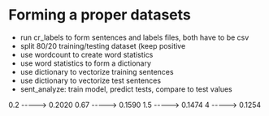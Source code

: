 # Forming a proper datasets 
- run cr_labels to form sentences and labels files, both have to be csv
- split 80/20 training/testing dataset (keep positive 
- use wordcount to create word statistics
- use word statistics to form a dictionary
- use dictionary to vectorize training sentences
- use dictionary to vectorize test sentences
- sent_analyze: train model, predict tests, compare to test values

0.2     -----> 0.2020
0.67    -----> 0.1590
1.5     -----> 0.1474
4       -----> 0.1254